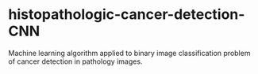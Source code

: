 # histopathologic-cancer-detection-CNN
Machine learning algorithm applied to binary image classification problem of cancer detection in pathology images.
